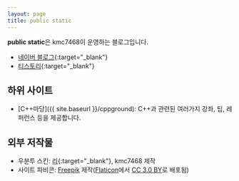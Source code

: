 ```yaml
---
layout: page
title: public static
---
```


**public static**은 kmc7468이 운영하는 블로그입니다.
- [네이버 블로그](https://blog.naver.com/kmc7468){:target="_blank"}
- [티스토리](http://kmc7468.tistory.com){:target="_blank"}

## 하위 사이트
- [C++마당]({{ site.baseurl }}/cppground): C++과 관련된 여러가지 강좌, 팁, 레퍼런스 등을 제공합니다.

## 외부 저작물
- 우분투 스킨: [리](https://github.com/Lee0701){:target="_blank"}, kmc7468 제작
- 사이트 파비콘: <a target="_blank" rel="noopener noreferrer" href="http://www.freepik.com" title="Freepik">Freepik</a> 제작(<a target="_blank" rel="noopener noreferrer" href="https://www.flaticon.com/">Flaticon</a>에서 <a target="_blank" rel="noopener noreferrer" href="http://creativecommons.org/licenses/by/3.0/">CC 3.0 BY</a>로 배포됨)